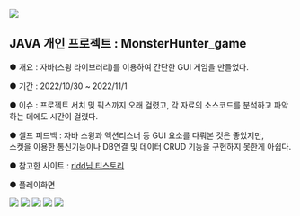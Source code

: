 <img src="https://img.shields.io/badge/Java-007396?style=flat&logo=Java&logoColor=white" /> <h2>JAVA 개인 프로젝트 : MonsterHunter_game</h2>
<p> ● 개요 : 자바(스윙 라이브러리)를 이용하여 간단한 GUI 게임을 만들었다.<p>
● 기간 : 2022/10/30 ~ 2022/11/1<p>
● 이슈 : 프로젝트 서치 및 픽스까지 오래 걸렸고, 각 자료의 소스코드를 분석하고 파악하는 데에도 시간이 걸렸다.<p>
● 셀프 피드백 : 자바 스윙과 액션리스너 등 GUI 요소를 다뤄본 것은 좋았지만,<br>소켓을 이용한 통신기능이나 DB연결 및 데이터 CRUD 기능을 구현하지 못한게 아쉽다.<p>
● 참고한 사이트 : <a href="https://ridd-coding.tistory.com/24?category=772279">ridd님 티스토리</a><p>
● 플레이화면<p>
<img src="https://user-images.githubusercontent.com/114118261/199097634-b85e4360-1875-48ef-a04f-67bef6910021.PNG">
<img src="https://user-images.githubusercontent.com/114118261/199097640-30681a61-d432-4833-82bb-4bc6e1eef52b.png">
<img src="https://user-images.githubusercontent.com/114118261/199097644-94e91b2a-ef94-489d-a8c0-bd2bc5f1c642.png">
<img src="https://user-images.githubusercontent.com/114118261/199097646-dba1f8cf-fc05-44db-9ce1-d4b85e14caee.png">
<img src="https://user-images.githubusercontent.com/114118261/199097647-f037a678-f76f-449e-a384-0ab8d97a67b4.png">
